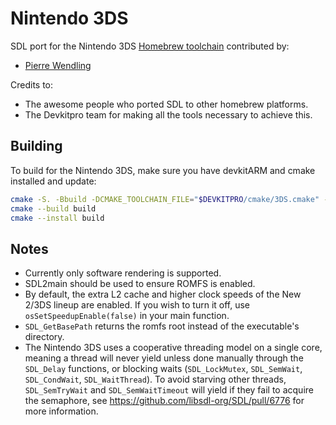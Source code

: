 # Nintendo 3DS

SDL port for the Nintendo 3DS [Homebrew toolchain](https://devkitpro.org/) contributed by:

-   [Pierre Wendling](https://github.com/FtZPetruska)

Credits to:

-   The awesome people who ported SDL to other homebrew platforms.
-   The Devkitpro team for making all the tools necessary to achieve this.

## Building

To build for the Nintendo 3DS, make sure you have devkitARM and cmake installed and update:

```bash
cmake -S. -Bbuild -DCMAKE_TOOLCHAIN_FILE="$DEVKITPRO/cmake/3DS.cmake" -DCMAKE_BUILD_TYPE=Release
cmake --build build
cmake --install build
```

## Notes

-   Currently only software rendering is supported.
-   SDL2main should be used to ensure ROMFS is enabled.
-   By default, the extra L2 cache and higher clock speeds of the New 2/3DS lineup are enabled. If you wish to turn it off, use `osSetSpeedupEnable(false)` in your main function.
-   `SDL_GetBasePath` returns the romfs root instead of the executable's directory.
-   The Nintendo 3DS uses a cooperative threading model on a single core, meaning a thread will never yield unless done manually through the `SDL_Delay` functions, or blocking waits (`SDL_LockMutex`, `SDL_SemWait`, `SDL_CondWait`, `SDL_WaitThread`). To avoid starving other threads, `SDL_SemTryWait` and `SDL_SemWaitTimeout` will yield if they fail to acquire the semaphore, see https://github.com/libsdl-org/SDL/pull/6776 for more information.
